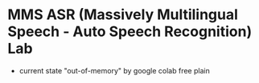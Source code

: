 # MMS ASR (Massively Multilingual Speech - Auto Speech Recognition) Lab

- current state "out-of-memory" by google colab free plain
